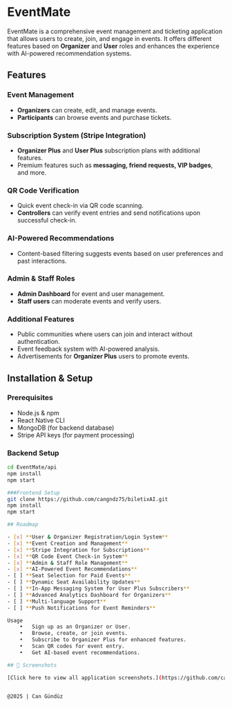 # EventMate

EventMate is a comprehensive event management and ticketing application that allows users to create, join, and engage in events. It offers different features based on **Organizer** and **User** roles and enhances the experience with AI-powered recommendation systems.

## Features

### Event Management
- **Organizers** can create, edit, and manage events.
- **Participants** can browse events and purchase tickets.

### Subscription System (Stripe Integration)
- **Organizer Plus** and **User Plus** subscription plans with additional features.
- Premium features such as **messaging, friend requests, VIP badges**, and more.

### QR Code Verification
- Quick event check-in via QR code scanning.
- **Controllers** can verify event entries and send notifications upon successful check-in.

### AI-Powered Recommendations
- Content-based filtering suggests events based on user preferences and past interactions.

### Admin & Staff Roles
- **Admin Dashboard** for event and user management.
- **Staff users** can moderate events and verify users.

### Additional Features
- Public communities where users can join and interact without authentication.
- Event feedback system with AI-powered analysis.
- Advertisements for **Organizer Plus** users to promote events.

## Installation & Setup

### Prerequisites
- Node.js & npm
- React Native CLI
- MongoDB (for backend database)
- Stripe API keys (for payment processing)

### Backend Setup
```bash
cd EventMate/api
npm install
npm start

###Frontend Setup
git clone https://github.com/cangndz75/biletixAI.git
npm install
npm start

## Roadmap

- [x] **User & Organizer Registration/Login System**  
- [x] **Event Creation and Management**  
- [x] **Stripe Integration for Subscriptions**  
- [x] **QR Code Event Check-in System**  
- [x] **Admin & Staff Role Management**  
- [x] **AI-Powered Event Recommendations**  
- [ ] **Seat Selection for Paid Events**  
- [ ] **Dynamic Seat Availability Updates**  
- [ ] **In-App Messaging System for User Plus Subscribers**  
- [ ] **Advanced Analytics Dashboard for Organizers**  
- [ ] **Multi-language Support**  
- [ ] **Push Notifications for Event Reminders**  

Usage
	•	Sign up as an Organizer or User.
	•	Browse, create, or join events.
	•	Subscribe to Organizer Plus for enhanced features.
	•	Scan QR codes for event entry.
	•	Get AI-based event recommendations.

## 📸 Screenshots

[Click here to view all application screenshots.](https://github.com/cangndz75/biletixAI/issues/6)


@2025 | Can Gündüz
